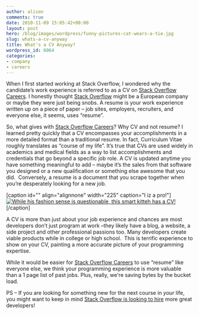 ```yaml
---
author: alison
comments: true
date: 2010-11-09 15:05:42+00:00
layout: post
hero: /blog/images/wordpress/funny-pictures-cat-wears-a-tie.jpg
slug: whats-a-cv-anyway
title: What's a CV Anyway?
wordpress_id: 6064
categories:
- company
- careers
---
```


When I first started working at Stack Overflow, I wondered why the candidate’s work experience is referred to as a CV on [Stack Overflow Careers](http://careers.stackoverflow.com/). I honestly thought [Stack Overflow](http://stackoverflow.com/) might be a European company or maybe they were just being snobs. A resume is your work experience written up on a piece of paper – job sites, employers, recruiters, and everyone else, it seems, uses “resume”.

So, what gives with [Stack Overflow Careers](http://careers.stackoverflow.com/)? Why CV and not resume? I learned pretty quickly that a CV encompasses your accomplishments in a more detailed format than a traditional resume. In fact, Curriculum Vitae roughly translates as “course of my life”. It’s true that CVs are used widely in academics and medical fields as a way to list accomplishments and credentials that go beyond a specific job role. A CV is updated anytime you have something meaningful to add – maybe it’s the sales from that software you designed or a new qualification or something else awesome that you did.  Conversely, a resume is a document that you scrape together when you’re desperately looking for a new job.

[caption id="" align="alignnone" width="225" caption="I iz a pro!"][![While his fashion sense is questionable, this smart kitteh has a CV!](/blog/images/wordpress/funny-pictures-cat-wears-a-tie-225x300.jpg)](/blog/images/wordpress/funny-pictures-cat-wears-a-tie.jpg)[/caption]

A CV is more than just about your job experience and chances are most developers don’t just program at work –they likely have a blog, a website, a side project and other professional passions too. Many developers create viable products while in college or high school.  This is terrific experience to show on your CV, painting a more accurate picture of your programming expertise.

While it would be easier for [Stack Overflow Careers](http://careers.stackoverflow.com/) to use “resume” like everyone else, we think your programming experience is more valuable than a 1 page list of past jobs. Plus, really, we're saving bytes by the bucket load.

PS – If you are looking for something new for the next course in _your_ life, you might want to keep in mind [Stack Overflow is looking to hire](http://careers.stackoverflow.com/Jobs/7000/stack-overflow-developer-stack-overflow) more great developers!
